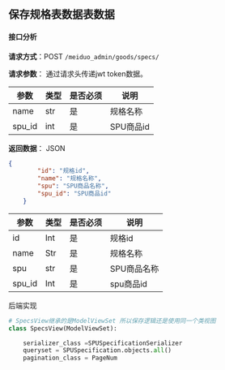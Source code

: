 ##  保存规格表数据表数据

#### 接口分析

**请求方式**：POST   `/meiduo_admin/goods/specs/`

**请求参数**： 通过请求头传递jwt token数据。

| 参数   | 类型 | 是否必须 | 说明      |
| ------ | ---- | -------- | --------- |
| name   | str  | 是       | 规格名称  |
| spu_id | int  | 是       | SPU商品id |

**返回数据**：  JSON

``` json
{
        "id": "规格id",
        "name": "规格名称",
        "spu": "SPU商品名称",
        "spu_id": "SPU商品id"
    }

```

| 参数   | 类型 | 是否必须 | 说明        |
| ------ | ---- | -------- | ----------- |
| id     | Int  | 是       | 规格id      |
| name   | Str  | 是       | 规格名称    |
| spu    | str  | 是       | SPU商品名称 |
| spu_id | Int  | 是       | spu商品id   |

后端实现

``` python
# SpecsView继承的是ModelViewSet 所以保存逻辑还是使用同一个类视图
class SpecsView(ModelViewSet):

    serializer_class =SPUSpecificationSerializer
    queryset = SPUSpecification.objects.all()
    pagination_class = PageNum
```

